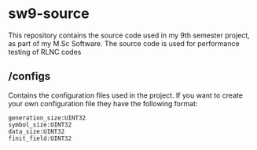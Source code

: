 # sw9-source
This repository contains the source code used in my 9th semester project,
as part of my M.Sc Software. The source code is used for performance testing of RLNC codes

## /configs
Contains the configuration files used in the project. If you want to create your own configuration
file they have the following format:

    generation_size:UINT32
    symbol_size:UINT32
    data_size:UINT32
    finit_field:UINT32
